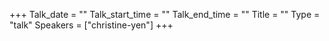 +++
Talk_date = ""
Talk_start_time = ""
Talk_end_time = ""
Title = ""
Type = "talk"
Speakers = ["christine-yen"]
+++


